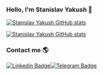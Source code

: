 ### Hello, I'm Stanislav Yakush 🧮

[![Stanislav Yakush GitHub stats](https://github-readme-stats.vercel.app/api?username=yakushstanislav&show_icons=true&count_private=true&include_all_commits=true&hide_border=true)](https://github.com/yakushstanislav)

[![Stanislav Yakush GitHub stats](https://github-readme-stats.vercel.app/api/top-langs/?username=yakushstanislav&layout=compact&langs_count=8&hide_border=true)](https://github.com/yakushstanislav)

### Contact me 🌎

[![Linkedin Badge](https://img.shields.io/badge/-LinkedIn-blue?style=flat-square&logo=Linkedin&logoColor=white&link=https://www.linkedin.com/in/stanislav-yakush-705663b5/)](https://www.linkedin.com/in/stanislav-yakush-705663b5/)[![Telegram Badge](https://img.shields.io/badge/-Twitter-1ca0f1?style=flat-square&labelColor=1ca0f1&logo=twitter&logoColor=white&link=https://t.me/stanislav_92x)](https://t.me/stanislav_92x)
